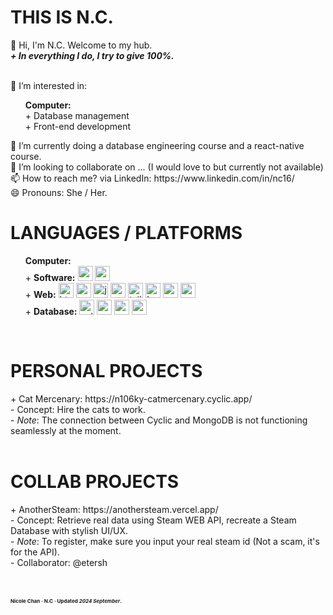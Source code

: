 <h1>THIS IS N.C.</h1>
👋 Hi, I'm N.C. Welcome to my hub. <br>
<b><i>+ In everything I do, I try to give 100%. </i></b> <br><br>

👀 I’m interested in: 
<ul>
<b>Computer:</b><br>
+ Database management<br>
+ Front-end development<br>
</ul>
<!-- <ul>
<b>Sports:</b><br>
+ Gym<br>
+ Swimming<br>
</ul>

<ul>
  <b>Anime:</b><br>
+ Naruto<br>
+ Attack on Titan<br>
+ One Piece<br>
</ul>
<br> -->
🌱 I’m currently doing a database engineering course and a react-native course.  <br>
💞️ I’m looking to collaborate on ... (I would love to but currently not available) <br>
📫 How to reach me? via LinkedIn: https://www.linkedin.com/in/nc16/ <br>
😄 Pronouns: She / Her. <br>


<h1>LANGUAGES / PLATFORMS</h1>
<ul>
<b>Computer:</b><br>
+ <b>Software:</b> 
  <img width="24" height="24" src="https://img.icons8.com/fluency/48/c-programming.png" alt="c-programming"/>
  <img width="24" height="24" src="https://img.icons8.com/fluency/48/c-plus-plus-logo.png" alt="c-plus-plus-logo"/>
  <br>
+ <b>Web:</b>
  <img width="24" height="24" src="https://img.icons8.com/fluency/48/html-5.png" alt="html-5"/>
  <img width="24" height="24" src="https://img.icons8.com/fluency/48/css3.png" alt="css3"/>
  <img width="24" height="24" src="https://img.icons8.com/fluency/48/javascript.png" alt="javascript"/>
  <img width="24" height="24" src="https://img.icons8.com/fluency/48/node-js.png" alt="node-js"/>
  <img width="24" height="24" src="https://img.icons8.com/color/48/tailwindcss.png" alt="tailwindcss"/>
  <img width="24" height="24" src="https://img.icons8.com/fluency/48/bootstrap.png" alt="bootstrap"/>
  <img width="24" height="24" src="https://img.icons8.com/color/48/python--v1.png" alt="python--v1"/>
  <img width="24" height="24" src="https://img.icons8.com/?size=100&id=bzf0DqjXFHIW&format=png&color=000000" alt="react"/>
  
  

  <br>
+ <b>Database:</b> 
  <img width="24" height="24" src="https://img.icons8.com/ios/50/sql.png" alt="sql"/>
  <img width="24" height="24" src="https://img.icons8.com/color/48/pandas.png" alt="pandas"/>
  <img width="24" height="24" src="https://img.icons8.com/color/48/postgreesql.png" alt="postgreesql"/>
  <img width="24" height="24" src="https://img.icons8.com/color/48/mongodb.png" alt="mongodb"/>
  <br>
</ul>
<br>

<h1>PERSONAL PROJECTS</h1>
+ Cat Mercenary: https://n106ky-catmercenary.cyclic.app/<br>
- Concept: Hire the cats to work. <br>
- <i>Note</i>: The connection between Cyclic and MongoDB is not functioning seamlessly at the moment. 
<br><br><be>

<h1>COLLAB PROJECTS</h1>
+ AnotherSteam: https://anothersteam.vercel.app/<br>
- Concept: Retrieve real data using Steam WEB API, recreate a Steam Database with stylish UI/UX. <br>
- <i>Note</i>: To register, make sure you input your real steam id (Not a scam, it's for the API). <br>
- Collaborator: @etersh
<br><br><br>

<strong style="font-size: 8px"> Nicole Chan · N.C · Updated <i>2024 September</i>. </strong>
